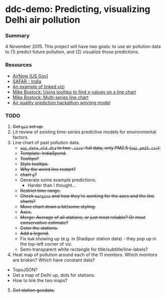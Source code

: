 ddc-demo: Predicting, visualizing Delhi air pollution
=======

### Summary

4 November 2015. This project will have two goals: to use air pollution data to (1) predict future pollution, and (2) visualize those predictions.

### Resources
* [AirNow (US Gov)](http://www.airnow.gov/)
* [SAFAR - India](http://safar.tropmet.res.in/index.php?menu_id=1)
* [An example of linked vizi](https://shanthi54.github.io/cs171-project-dbs-mexico/)
* [Mike Bostock: Using tooltips to find x-values on a line chart](http://bl.ocks.org/mbostock/3902569)
* [Mike Bostock: Multi-series line chart](http://bl.ocks.org/mbostock/3884955)
* [Air quality prediction hackathon winning model](https://github.com/benhamner/Air-Quality-Prediction-Hackathon-Winning-Model)


### TODO

1. ~~Get `git` set up.~~
2. Lit review of existing time-series predictive models for environmental factors.
3. Line chart of past pollution data.
   * ~~`aqi_data_old.dta` to two `.csvs`: full data, only PM2.5 (`aqi_pm25.csv`).~~
   * ~~Template: IndiaSpend.~~
   * ~~Tooltips?~~
   * ~~Style tooltips.~~
   * ~~Why the weird line restart?~~
   * ~~chart `g`?~~
   * Generate some example predictions.
      * Harder than I thought...
   * ~~Restrict time range.~~
   * ~~Check `margins` and how they're working for the axes and the line charts?~~
   * ~~Move chart down a bit/some styling.~~
   * ~~Axes.~~
   * ~~Merge: Average of all stations, or just most reliable? Or most conservative estimate?~~
   * ~~Color the stations.~~
   * ~~Add a legend.~~
   * Fix `NaN` showing up (e.g. in Shadipur station data) - they pop up in the top-left corner of viz. 
   * Semi-transparent white rectangle for title/subtitle/line-labels?
4. Heat map of pollution around each of the 11 monitors. Which monitors are broken? Which have constant data?
  * TopoJSON?
  * Get a map of Delhi up, dots for stations.
  * How to link the two maps?
5. ~~Get station geodata.~~